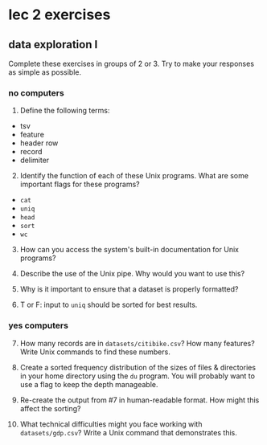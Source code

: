 <!-- author: Jason Dolatshahi -->

# lec 2 exercises
## data exploration I

Complete these exercises in groups of 2 or 3. Try to make your responses as
simple as possible.

### no computers

1) Define the following terms:
- tsv
- feature
- header row
- record
- delimiter

2) Identify the function of each of these Unix programs. What are some
important flags for these programs?
- `cat`
- `uniq`
- `head`
- `sort`
- `wc`

3) How can you access the system's built-in documentation for Unix programs?

4) Describe the use of the Unix pipe. Why would you want to use this?

5) Why is it important to ensure that a dataset is properly formatted?

6) T or F: input to `uniq` should be sorted for best results.

### yes computers

7) How many records are in `datasets/citibike.csv`? How many features? Write Unix
commands to find these numbers.

8) Create a sorted frequency distribution of the sizes of files & directories in your home
directory using the `du` program. You will probably want to use a flag to keep
the depth manageable.  

9) Re-create the output from #7 in human-readable format. How might this affect the sorting?

10) What technical difficulties might you face working with `datasets/gdp.csv`?
Write a Unix command that demonstrates this.
